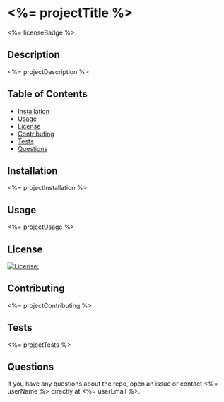 # <%= projectTitle %>

<%= licenseBadge %>

## Description

<%= projectDescription %>

## Table of Contents

- [Installation](#installation)
- [Usage](#usage)
- [License](#license)
- [Contributing](#contributing)
- [Tests](#tests)
- [Questions](#questions)

## Installation

<%= projectInstallation %>

## Usage

<%= projectUsage %>

## License

[![License: <LICENSE>](https://img.shields.io/badge/License-<LICENSE>-<COLOR>.svg)](<LINK>)


## Contributing

<%= projectContributing %>

## Tests

<%= projectTests %>

## Questions

If you have any questions about the repo, open an issue or contact <%= userName %> directly at <%= userEmail %>.
